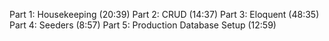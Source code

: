 Part 1: Housekeeping (20:39)
Part 2: CRUD (14:37)
Part 3: Eloquent (48:35)
Part 4: Seeders (8:57)
Part 5: Production Database Setup (12:59)
